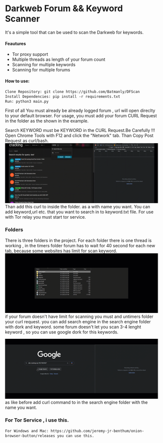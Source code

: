 # Darkweb Forum && Keyword Scanner
It's a simple tool that can be used to scan the Darkweb for keywords.
#### Feautures
- Tor proxy support
- Multiple threads as length of your forum count
- Scanning for multiple keywords
- Scanning for multiple forums

#### How to use:
```text
Clone Repository: git clone https://github.com/Batmanly/DFScan
Install Dependencies: pip install -r requirements.txt
Run: python3 main.py
```
First of all You must already be already logged forum , url will open direclty to your default browser.
For usage, you must add your forum CURL Request in the folder as the shown in the example.

Search KEYWORD must be KEYWORD in the CURL Request.Be Carefully !!!
Open Chrome Tools with F12 and click the "Network" tab. Than Copy Post Request as curl/bash.
![](keyword.gif)
Than add this curl to inside the folder. as a with name you want.
You can add keyword,url etc. that you want to search in to keyword.txt file.
For use with Tor relay you must start tor service.

### Folders
There is three folders in the project.
For each folder there is one thread is working , in the timers folder forum has to wait for 40 second for each new tab, because some websites has limit for scan keyword.
![](folder.gif)
if your forum doesn't have limit for scanning you must and untimers folder your curl request.
you can add search engine in the search engine folder with dork and keyword. some forum doesn't let you scan 3-4 lenght keyword , so you can use google dork for this keywords.

![](with_dork.gif)
as like before add curl command to in the search engine folder with the name you want.

### For Tor Service , i use this.
```text
For Windows and Mac: https://github.com/jeremy-jr-benthum/onion-browser-button/releases you can use this.
```



